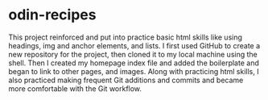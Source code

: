 # odin-recipes
This project reinforced and put into practice basic html skills like using headings, img and anchor elements, and lists. I first used GitHub to create a new repository for the project, then cloned it to my local machine using the shell. Then I created my homepage index file and added the boilerplate and began to link to other pages, and images. Along with practicing html skills, I also practiced making frequent Git additions and commits and became more comfortable with the Git workflow.